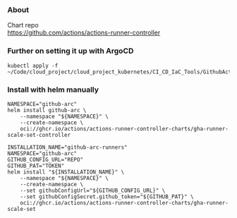 ### About
Chart repo  
https://github.com/actions/actions-runner-controller

### Further on setting it up with ArgoCD
```
kubectl apply -f ~/Code/cloud_project/cloud_project_kubernetes/CI_CD_IaC_Tools/GithubActionsRunner/
```

### Install with helm manually
```
NAMESPACE="github-arc"
helm install github-arc \
    --namespace "${NAMESPACE}" \
    --create-namespace \
    oci://ghcr.io/actions/actions-runner-controller-charts/gha-runner-scale-set-controller
```

```
INSTALLATION_NAME="github-arc-runners"
NAMESPACE="github-arc"
GITHUB_CONFIG_URL="REPO"
GITHUB_PAT="TOKEN"
helm install "${INSTALLATION_NAME}" \
    --namespace "${NAMESPACE}" \
    --create-namespace \
    --set githubConfigUrl="${GITHUB_CONFIG_URL}" \
    --set githubConfigSecret.github_token="${GITHUB_PAT}" \
    oci://ghcr.io/actions/actions-runner-controller-charts/gha-runner-scale-set
```
